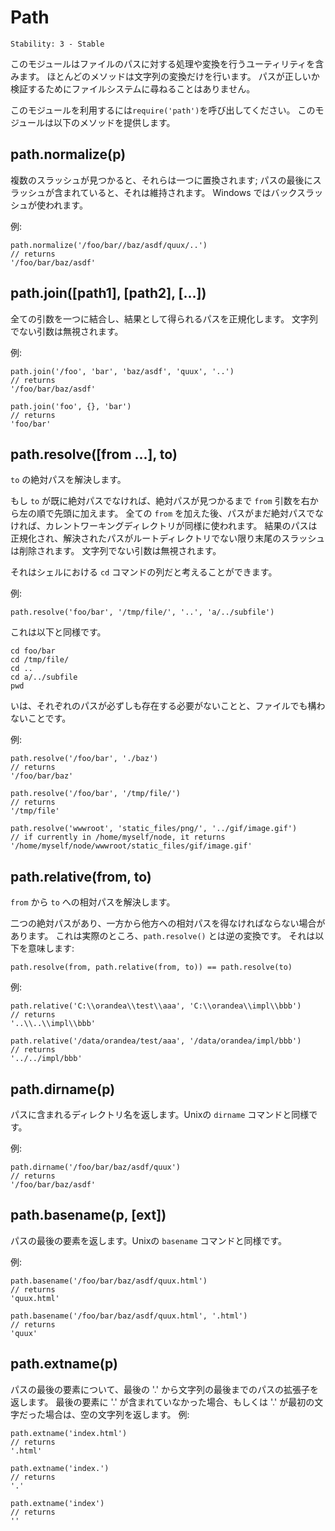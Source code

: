 # Path

    Stability: 3 - Stable

<!--
This module contains utilities for handling and transforming file
paths.  Almost all these methods perform only string transformations.
The file system is not consulted to check whether paths are valid.

Use `require('path')` to use this module.  The following methods are provided:
-->

このモジュールはファイルのパスに対する処理や変換を行うユーティリティを含みます。
ほとんどのメソッドは文字列の変換だけを行います。
パスが正しいか検証するためにファイルシステムに尋ねることはありません。

このモジュールを利用するには`require('path')`を呼び出してください。
このモジュールは以下のメソッドを提供します。

## path.normalize(p)

<!--
Normalize a string path, taking care of `'..'` and `'.'` parts.
->

文字列によるパスを正規化します。`'..'` と `'.'` の要素には注意してください。

<!--
When multiple slashes are found, they're replaced by a single one;
when the path contains a trailing slash, it is preserved.
On windows backslashes are used. 
-->

複数のスラッシュが見つかると、それらは一つに置換されます;
パスの最後にスラッシュが含まれていると、それは維持されます。
Windows ではバックスラッシュが使われます。

<!--
Example:
-->

例:

    path.normalize('/foo/bar//baz/asdf/quux/..')
    // returns
    '/foo/bar/baz/asdf'

## path.join([path1], [path2], [...])

<!--
Join all arguments together and normalize the resulting path.
Non-string arguments are ignored.
-->

全ての引数を一つに結合し、結果として得られるパスを正規化します。
文字列でない引数は無視されます。

<!--
Example:
-->

例:

    path.join('/foo', 'bar', 'baz/asdf', 'quux', '..')
    // returns
    '/foo/bar/baz/asdf'

    path.join('foo', {}, 'bar')
    // returns
    'foo/bar'

## path.resolve([from ...], to)

<!--
Resolves `to` to an absolute path.
-->

`to` の絶対パスを解決します。

<!--
If `to` isn't already absolute `from` arguments are prepended in right to left
order, until an absolute path is found. If after using all `from` paths still
no absolute path is found, the current working directory is used as well. The
resulting path is normalized, and trailing slashes are removed unless the path 
gets resolved to the root directory. Non-string arguments are ignored.
-->

もし `to` が既に絶対パスでなければ、絶対パスが見つかるまで `from` 引数を右から左の順で先頭に加えます。
全ての `from` を加えた後、パスがまだ絶対パスでなければ、カレントワーキングディレクトリが同様に使われます。
結果のパスは正規化され、解決されたパスがルートディレクトリでない限り末尾のスラッシュは削除されます。
文字列でない引数は無視されます。

<!--
Another way to think of it is as a sequence of `cd` commands in a shell.
-->

それはシェルにおける `cd` コマンドの列だと考えることができます。

<!--
Examples:
-->

例:

    path.resolve('foo/bar', '/tmp/file/', '..', 'a/../subfile')

<!--
Is similar to:
-->

これは以下と同様です。

    cd foo/bar
    cd /tmp/file/
    cd ..
    cd a/../subfile
    pwd

<!--
The difference is that the different paths don't need to exist and may also be
files.
-->

いは、それぞれのパスが必ずしも存在する必要がないことと、ファイルでも構わないことです。

<!--
Examples:
-->

例:

    path.resolve('/foo/bar', './baz')
    // returns
    '/foo/bar/baz'

    path.resolve('/foo/bar', '/tmp/file/')
    // returns
    '/tmp/file'

    path.resolve('wwwroot', 'static_files/png/', '../gif/image.gif')
    // if currently in /home/myself/node, it returns
    '/home/myself/node/wwwroot/static_files/gif/image.gif'

## path.relative(from, to)

<!--
Solve the relative path from `from` to `to`.
-->

`from` から `to` への相対パスを解決します。

<!--
At times we have two absolute paths, and we need to derive the relative
path from one to the other.  This is actually the reverse transform of
`path.resolve`, which means we see that:
-->

二つの絶対パスがあり、一方から他方への相対パスを得なければならない場合があります。
これは実際のところ、`path.resolve()` とは逆の変換です。
それは以下を意味します:

    path.resolve(from, path.relative(from, to)) == path.resolve(to)

<!--
Examples:
-->

例:

    path.relative('C:\\orandea\\test\\aaa', 'C:\\orandea\\impl\\bbb')
    // returns
    '..\\..\\impl\\bbb'

    path.relative('/data/orandea/test/aaa', '/data/orandea/impl/bbb')
    // returns
    '../../impl/bbb'

## path.dirname(p)

<!--
Return the directory name of a path.  Similar to the Unix `dirname` command.
-->

パスに含まれるディレクトリ名を返します。Unixの `dirname` コマンドと同様です。

<!--
Example:
-->

例:

    path.dirname('/foo/bar/baz/asdf/quux')
    // returns
    '/foo/bar/baz/asdf'

## path.basename(p, [ext])

<!--
Return the last portion of a path.  Similar to the Unix `basename` command.
-->

パスの最後の要素を返します。Unixの `basename` コマンドと同様です。

<!--
Example:
-->

例:

    path.basename('/foo/bar/baz/asdf/quux.html')
    // returns
    'quux.html'

    path.basename('/foo/bar/baz/asdf/quux.html', '.html')
    // returns
    'quux'

## path.extname(p)

<!--
Return the extension of the path, from the last '.' to end of string
in the last portion of the path.  If there is no '.' in the last portion
of the path or the first character of it is '.', then it returns
an empty string.  Examples:
-->

パスの最後の要素について、最後の '.' から文字列の最後までのパスの拡張子を返します。
最後の要素に '.' が含まれていなかった場合、もしくは '.' が最初の文字だった場合は、空の文字列を返します。
例:

    path.extname('index.html')
    // returns
    '.html'

    path.extname('index.')
    // returns
    '.'

    path.extname('index')
    // returns
    ''
